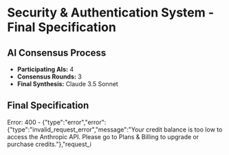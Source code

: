 # Security & Authentication System - Final Specification

## AI Consensus Process

- **Participating AIs:** 4
- **Consensus Rounds:** 3
- **Final Synthesis:** Claude 3.5 Sonnet

## Final Specification

Error: 400 - {"type":"error","error":{"type":"invalid_request_error","message":"Your credit balance is too low to access the Anthropic API. Please go to Plans & Billing to upgrade or purchase credits."},"request_i
